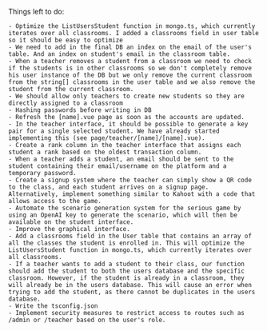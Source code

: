 Things left to do:

    - Optimize the ListUsersStudent function in mongo.ts, which currently iterates over all classrooms. I added a classrooms field in user table so it should be easy to optimize
    - We need to add in the final DB an index on the email of the user's table. And an index on student's email in the classroom table.
    - When a teacher removes a student from a classroom we need to check if the students is in other classrooms so we don't completely remove his user instance of the DB but we only remove the current classroom from the string[] classrooms in the user table and we also remove the student from the current classroom.
    - We should allow only teachers to create new students so they are directly assigned to a classroom
    - Hashing passwords before writing in DB
    - Refresh the [name].vue page as soon as the accounts are updated.
    - In the teacher interface, it should be possible to generate a key pair for a single selected student. We have already started implementing this (see page/teacher/[name]/[name].vue).
    - Create a rank column in the teacher interface that assigns each student a rank based on the oldest transaction column.
    - When a teacher adds a student, an email should be sent to the student containing their email/username on the platform and a temporary password.
    - Create a signup system where the teacher can simply show a QR code to the class, and each student arrives on a signup page. Alternatively, implement something similar to Kahoot with a code that allows access to the game.
    - Automate the scenario generation system for the serious game by using an OpenAI key to generate the scenario, which will then be available on the student interface.
    - Improve the graphical interface.
    - Add a classrooms field in the User table that contains an array of all the classes the student is enrolled in. This will optimize the ListUsersStudent function in mongo.ts, which currently iterates over all classrooms.
    - If a teacher wants to add a student to their class, our function should add the student to both the users database and the specific classroom. However, if the student is already in a classroom, they will already be in the users database. This will cause an error when trying to add the student, as there cannot be duplicates in the users database.
    - Write the tsconfig.json
    - Implement security measures to restrict access to routes such as /admin or /teacher based on the user's role.
